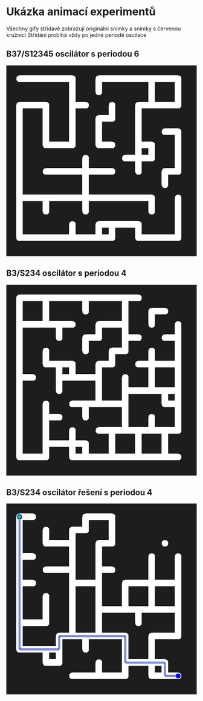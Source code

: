 # Ukázka animací experimentů
Všechny gify střídavě zobrazují originální snímky a snímky s červenou kružnicí
Střídání probíhá vždy po jedné periodě oscilace
## B37/S12345 oscilátor s periodou 6
![B37/S12345 oscilátor s periodou 6](https://github.com/SpeekeR99/BP_2022_2023_Zappe/blob/master/doc/gifs/mice.gif)
## B3/S234 oscilátor s periodou 4
![B3/S234 oscilátor s periodou 4](https://github.com/SpeekeR99/BP_2022_2023_Zappe/blob/master/doc/gifs/ca_B3S234.gif)
## B3/S234 oscilátor řešení s periodou 4
![B3/S234 oscilátor řešení s periodou 4](https://github.com/SpeekeR99/BP_2022_2023_Zappe/blob/master/doc/gifs/solution_blinker.gif)
